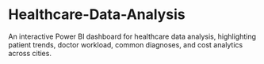 # Healthcare-Data-Analysis
An interactive Power BI dashboard for healthcare data analysis, highlighting patient trends, doctor workload, common diagnoses, and cost analytics across cities.
